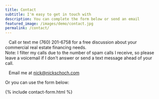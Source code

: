 ```yaml
---
title: Contact
subtitle: I'm easy to get in touch with
description: You can complete the form below or send an email
featured_image: /images/demo/contact.jpg
permalink: /contact/
---
```

<i class="fas fa-phone" aria-hidden="true"></i>&nbsp;&nbsp;&nbsp;Call or text me (760) 201-6758 for a free discussion about your commercial real estate financing needs. 
<br>
Note: I filter my calls due to the number of spam calls I receive, so please leave a voicemail if I don't answer or send a text message ahead of your call.

<i class="fas fa-envelope" aria-hidden="true"></i>&nbsp;&nbsp;&nbsp;Email me at <a href="mailto:nick@nickschoch.com?subject=Apartment Loan" target="_blank" rel="noopener">nick@nickschoch.com</a>

Or you can use the form below:

{% include contact-form.html %}
